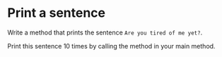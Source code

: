 # Print a sentence

Write a method that prints the sentence `Are you tired of me yet?`.

Print this sentence 10 times by calling the method in your main method.